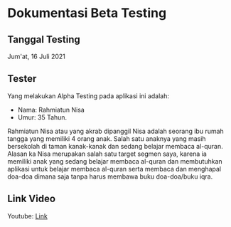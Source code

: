 # Dokumentasi Beta Testing

## Tanggal Testing
Jum'at, 16 Juli 2021

## Tester
Yang melakukan Alpha Testing pada aplikasi ini adalah:
- Nama: Rahmiatun Nisa
- Umur: 35 Tahun.

Rahmiatun Nisa atau yang akrab dipanggil Nisa adalah seorang ibu rumah tangga yang memiliki 4 orang anak. Salah satu anaknya yang masih bersekolah di taman kanak-kanak dan sedang belajar membaca al-quran. Alasan ka Nisa merupakan salah satu target segmen saya, karena ia memiliki anak yang sedang belajar membaca al-quran dan membutuhkan aplikasi untuk belajar membaca al-quran serta membaca dan menghapal doa-doa dimana saja tanpa harus membawa buku doa-doa/buku iqra.

## Link Video
Youtube: [Link](https://youtu.be/_ViXapOgAwk)
